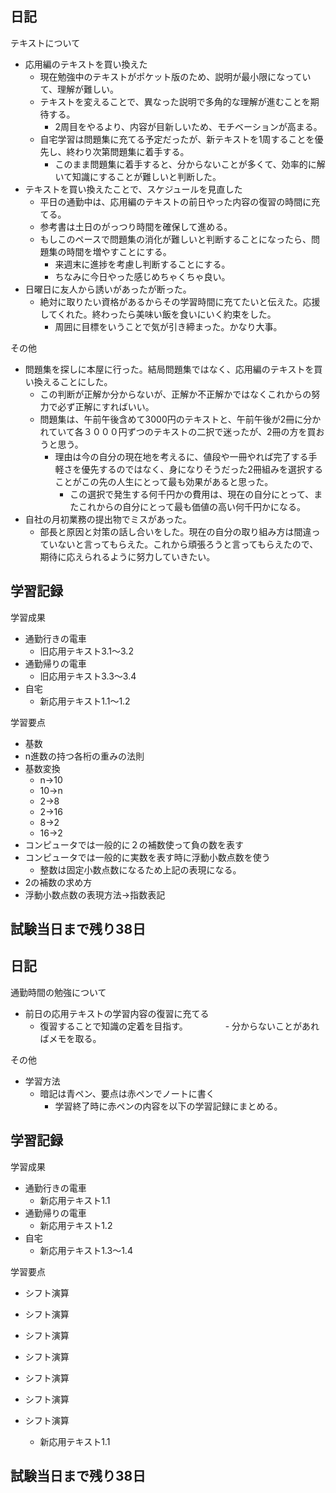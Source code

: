 ## 日記
<dl>
  <dt>テキストについて</dt>
</dl>

- 応用編のテキストを買い換えた
  - 現在勉強中のテキストがポケット版のため、説明が最小限になっていて、理解が難しい。
  - テキストを変えることで、異なった説明で多角的な理解が進むことを期待する。
    - 2周目をやるより、内容が目新しいため、モチベーションが高まる。
  - 自宅学習は問題集に充てる予定だったが、新テキストを1周することを優先し、終わり次第問題集に着手する。
    - このまま問題集に着手すると、分からないことが多くて、効率的に解いて知識にすることが難しいと判断した。
- テキストを買い換えたことで、スケジュールを見直した
  - 平日の通勤中は、応用編のテキストの前日やった内容の復習の時間に充てる。
  - 参考書は土日のがっつり時間を確保して進める。
  - もしこのペースで問題集の消化が難しいと判断することになったら、問題集の時間を増やすことにする。
    - 来週末に進捗を考慮し判断することにする。
    - ちなみに今日やった感じめちゃくちゃ良い。
- 日曜日に友人から誘いがあったが断った。
  - 絶対に取りたい資格があるからその学習時間に充てたいと伝えた。応援してくれた。終わったら美味い飯を食いにいく約束をした。
    - 周囲に目標をいうことで気が引き締まった。かなり大事。

<dl>
  <dt>その他</dt>
</dl>

- 問題集を探しに本屋に行った。結局問題集ではなく、応用編のテキストを買い換えることにした。
  - この判断が正解か分からないが、正解か不正解かではなくこれからの努力で必ず正解にすればいい。
  - 問題集は、午前午後含めて3000円のテキストと、午前午後が2冊に分かれていて各３０００円ずつのテキストの二択で迷ったが、2冊の方を買おうと思う。
     - 理由は今の自分の現在地を考えるに、値段や一冊やれば完了する手軽さを優先するのではなく、身になりそうだった2冊組みを選択することがこの先の人生にとって最も効果があると思った。
       - この選択で発生する何千円かの費用は、現在の自分にとって、またこれからの自分にとって最も価値の高い何千円かになる。
- 自社の月初業務の提出物でミスがあった。
   - 部長と原因と対策の話し合いをした。現在の自分の取り組み方は間違っていないと言ってもらえた。これから頑張ろうと言ってもらえたので、期待に応えられるように努力していきたい。

## 学習記録
<dl>
  <dt>学習成果</dt>
</dl>

- 通勤行きの電車
  - 旧応用テキスト3.1〜3.2
- 通勤帰りの電車
  - 旧応用テキスト3.3〜3.4
- 自宅
  - 新応用テキスト1.1〜1.2

<dl>
  <dt>学習要点</dt>
</dl>

- 基数
- n進数の持つ各桁の重みの法則
- 基数変換
  - n→10
  - 10→n
  - 2→8
  - 2→16
  - 8→2
  - 16→2
- コンピュータでは一般的に２の補数使って負の数を表す
- コンピュータでは一般的に実数を表す時に浮動小数点数を使う
  - 整数は固定小数点数になるため上記の表現になる。
- 2の補数の求め方
- 浮動小数点数の表現方法→指数表記

## 試験当日まで残り38日




## 日記
<dl>
  <dt>通勤時間の勉強について</dt>
</dl>

- 前日の応用テキストの学習内容の復習に充てる
  - 復習することで知識の定着を目指す。
　　　　- 分からないことがあればメモを取る。

<dl>
  <dt>その他</dt>
</dl>

- 学習方法
  - 暗記は青ペン、要点は赤ペンでノートに書く
     - 学習終了時に赤ペンの内容を以下の学習記録にまとめる。

## 学習記録
<dl>
  <dt>学習成果</dt>
</dl>

- 通勤行きの電車
  - 新応用テキスト1.1
- 通勤帰りの電車
  - 新応用テキスト1.2
- 自宅
  - 新応用テキスト1.3〜1.4

<dl>
  <dt>学習要点</dt>
</dl>

- シフト演算
- シフト演算
- シフト演算
- シフト演算
- シフト演算
- シフト演算
- シフト演算

  - 新応用テキスト1.1

## 試験当日まで残り38日

